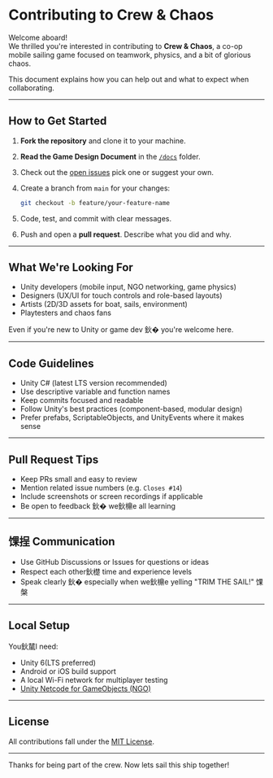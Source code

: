 #  Contributing to Crew & Chaos

Welcome aboard!  
We thrilled you're interested in contributing to **Crew & Chaos**, a co-op mobile sailing game focused on teamwork, physics, and a bit of glorious chaos.

This document explains how you can help out and what to expect when collaborating.

---

## How to Get Started

1. **Fork the repository** and clone it to your machine.
2. **Read the Game Design Document** in the [`/docs`](./docs) folder.
3. Check out the [open issues](https://github.com/YOUR_REPO_LINK/issues)  pick one or suggest your own.
4. Create a branch from `main` for your changes:
   ```bash
   git checkout -b feature/your-feature-name
   ```

5. Code, test, and commit with clear messages.
6. Push and open a **pull request**. Describe what you did and why.

---

## What We're Looking For

- Unity developers (mobile input, NGO networking, game physics)
- Designers (UX/UI for touch controls and role-based layouts)
- Artists (2D/3D assets for boat, sails, environment)
- Playtesters and chaos fans

Even if you're new to Unity or game dev 鈥� you're welcome here.

---

## Code Guidelines

- Unity C# (latest LTS version recommended)
- Use descriptive variable and function names
- Keep commits focused and readable
- Follow Unity's best practices (component-based, modular design)
- Prefer prefabs, ScriptableObjects, and UnityEvents where it makes sense

---

## Pull Request Tips

- Keep PRs small and easy to review
- Mention related issue numbers (e.g. `Closes #14`)
- Include screenshots or screen recordings if applicable
- Be open to feedback 鈥� we鈥檙e all learning

---

## 馃挰 Communication

- Use GitHub Discussions or Issues for questions or ideas
- Respect each other鈥檚 time and experience levels
- Speak clearly 鈥� especially when we鈥檙e yelling "TRIM THE SAIL!" 馃槃

---

## Local Setup

You鈥檒l need:

- Unity 6(LTS preferred)
- Android or iOS build support
- A local Wi-Fi network for multiplayer testing
- [Unity Netcode for GameObjects (NGO)](https://docs-multiplayer.unity3d.com/netcode/current/about/)

---

## License

All contributions fall under the [MIT License](LICENSE).

---

Thanks for being part of the crew. Now lets sail this ship together! 

